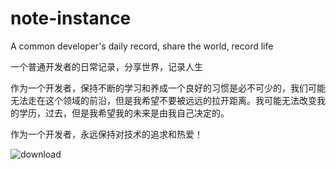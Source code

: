 # note-instance
A common developer's daily record, share the world, record life

一个普通开发者的日常记录，分享世界，记录人生

作为一个开发者，保持不断的学习和养成一个良好的习惯是必不可少的，我们可能无法走在这个领域的前沿，但是我希望不要被远远的拉开距离。我可能无法改变我的学历，过去，但是我希望我的未来是由我自己决定的。

作为一个开发者，永远保持对技术的追求和热爱！

![download](https://gitee.com/lvknaginist/pic-go-picure-bed/raw/master/images/20201218003900.jpg)
